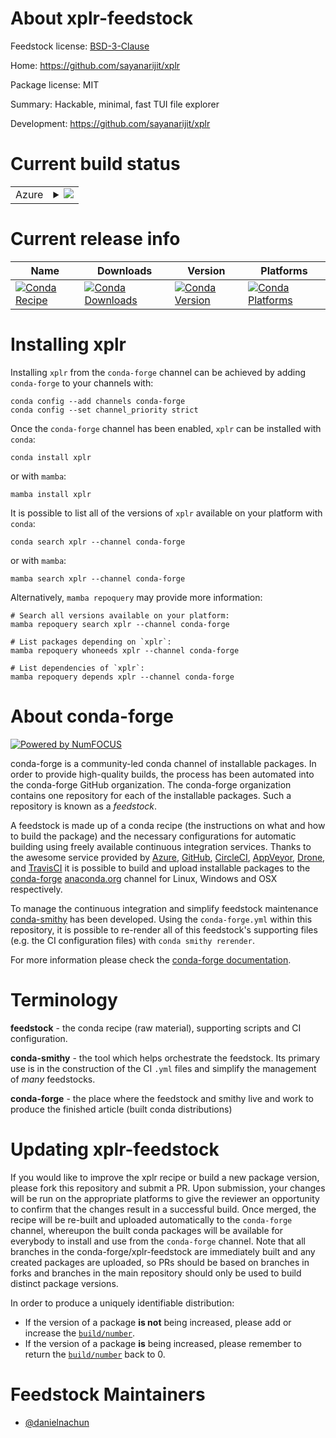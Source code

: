 About xplr-feedstock
====================

Feedstock license: [BSD-3-Clause](https://github.com/conda-forge/xplr-feedstock/blob/main/LICENSE.txt)

Home: https://github.com/sayanarijit/xplr

Package license: MIT

Summary: Hackable, minimal, fast TUI file explorer

Development: https://github.com/sayanarijit/xplr

Current build status
====================


<table>
    
  <tr>
    <td>Azure</td>
    <td>
      <details>
        <summary>
          <a href="https://dev.azure.com/conda-forge/feedstock-builds/_build/latest?definitionId=23535&branchName=main">
            <img src="https://dev.azure.com/conda-forge/feedstock-builds/_apis/build/status/xplr-feedstock?branchName=main">
          </a>
        </summary>
        <table>
          <thead><tr><th>Variant</th><th>Status</th></tr></thead>
          <tbody><tr>
              <td>linux_64</td>
              <td>
                <a href="https://dev.azure.com/conda-forge/feedstock-builds/_build/latest?definitionId=23535&branchName=main">
                  <img src="https://dev.azure.com/conda-forge/feedstock-builds/_apis/build/status/xplr-feedstock?branchName=main&jobName=linux&configuration=linux%20linux_64_" alt="variant">
                </a>
              </td>
            </tr><tr>
              <td>linux_aarch64</td>
              <td>
                <a href="https://dev.azure.com/conda-forge/feedstock-builds/_build/latest?definitionId=23535&branchName=main">
                  <img src="https://dev.azure.com/conda-forge/feedstock-builds/_apis/build/status/xplr-feedstock?branchName=main&jobName=linux&configuration=linux%20linux_aarch64_" alt="variant">
                </a>
              </td>
            </tr><tr>
              <td>osx_64</td>
              <td>
                <a href="https://dev.azure.com/conda-forge/feedstock-builds/_build/latest?definitionId=23535&branchName=main">
                  <img src="https://dev.azure.com/conda-forge/feedstock-builds/_apis/build/status/xplr-feedstock?branchName=main&jobName=osx&configuration=osx%20osx_64_" alt="variant">
                </a>
              </td>
            </tr><tr>
              <td>osx_arm64</td>
              <td>
                <a href="https://dev.azure.com/conda-forge/feedstock-builds/_build/latest?definitionId=23535&branchName=main">
                  <img src="https://dev.azure.com/conda-forge/feedstock-builds/_apis/build/status/xplr-feedstock?branchName=main&jobName=osx&configuration=osx%20osx_arm64_" alt="variant">
                </a>
              </td>
            </tr>
          </tbody>
        </table>
      </details>
    </td>
  </tr>
</table>

Current release info
====================

| Name | Downloads | Version | Platforms |
| --- | --- | --- | --- |
| [![Conda Recipe](https://img.shields.io/badge/recipe-xplr-green.svg)](https://anaconda.org/conda-forge/xplr) | [![Conda Downloads](https://img.shields.io/conda/dn/conda-forge/xplr.svg)](https://anaconda.org/conda-forge/xplr) | [![Conda Version](https://img.shields.io/conda/vn/conda-forge/xplr.svg)](https://anaconda.org/conda-forge/xplr) | [![Conda Platforms](https://img.shields.io/conda/pn/conda-forge/xplr.svg)](https://anaconda.org/conda-forge/xplr) |

Installing xplr
===============

Installing `xplr` from the `conda-forge` channel can be achieved by adding `conda-forge` to your channels with:

```
conda config --add channels conda-forge
conda config --set channel_priority strict
```

Once the `conda-forge` channel has been enabled, `xplr` can be installed with `conda`:

```
conda install xplr
```

or with `mamba`:

```
mamba install xplr
```

It is possible to list all of the versions of `xplr` available on your platform with `conda`:

```
conda search xplr --channel conda-forge
```

or with `mamba`:

```
mamba search xplr --channel conda-forge
```

Alternatively, `mamba repoquery` may provide more information:

```
# Search all versions available on your platform:
mamba repoquery search xplr --channel conda-forge

# List packages depending on `xplr`:
mamba repoquery whoneeds xplr --channel conda-forge

# List dependencies of `xplr`:
mamba repoquery depends xplr --channel conda-forge
```


About conda-forge
=================

[![Powered by
NumFOCUS](https://img.shields.io/badge/powered%20by-NumFOCUS-orange.svg?style=flat&colorA=E1523D&colorB=007D8A)](https://numfocus.org)

conda-forge is a community-led conda channel of installable packages.
In order to provide high-quality builds, the process has been automated into the
conda-forge GitHub organization. The conda-forge organization contains one repository
for each of the installable packages. Such a repository is known as a *feedstock*.

A feedstock is made up of a conda recipe (the instructions on what and how to build
the package) and the necessary configurations for automatic building using freely
available continuous integration services. Thanks to the awesome service provided by
[Azure](https://azure.microsoft.com/en-us/services/devops/), [GitHub](https://github.com/),
[CircleCI](https://circleci.com/), [AppVeyor](https://www.appveyor.com/),
[Drone](https://cloud.drone.io/welcome), and [TravisCI](https://travis-ci.com/)
it is possible to build and upload installable packages to the
[conda-forge](https://anaconda.org/conda-forge) [anaconda.org](https://anaconda.org/)
channel for Linux, Windows and OSX respectively.

To manage the continuous integration and simplify feedstock maintenance
[conda-smithy](https://github.com/conda-forge/conda-smithy) has been developed.
Using the ``conda-forge.yml`` within this repository, it is possible to re-render all of
this feedstock's supporting files (e.g. the CI configuration files) with ``conda smithy rerender``.

For more information please check the [conda-forge documentation](https://conda-forge.org/docs/).

Terminology
===========

**feedstock** - the conda recipe (raw material), supporting scripts and CI configuration.

**conda-smithy** - the tool which helps orchestrate the feedstock.
                   Its primary use is in the construction of the CI ``.yml`` files
                   and simplify the management of *many* feedstocks.

**conda-forge** - the place where the feedstock and smithy live and work to
                  produce the finished article (built conda distributions)


Updating xplr-feedstock
=======================

If you would like to improve the xplr recipe or build a new
package version, please fork this repository and submit a PR. Upon submission,
your changes will be run on the appropriate platforms to give the reviewer an
opportunity to confirm that the changes result in a successful build. Once
merged, the recipe will be re-built and uploaded automatically to the
`conda-forge` channel, whereupon the built conda packages will be available for
everybody to install and use from the `conda-forge` channel.
Note that all branches in the conda-forge/xplr-feedstock are
immediately built and any created packages are uploaded, so PRs should be based
on branches in forks and branches in the main repository should only be used to
build distinct package versions.

In order to produce a uniquely identifiable distribution:
 * If the version of a package **is not** being increased, please add or increase
   the [``build/number``](https://docs.conda.io/projects/conda-build/en/latest/resources/define-metadata.html#build-number-and-string).
 * If the version of a package **is** being increased, please remember to return
   the [``build/number``](https://docs.conda.io/projects/conda-build/en/latest/resources/define-metadata.html#build-number-and-string)
   back to 0.

Feedstock Maintainers
=====================

* [@danielnachun](https://github.com/danielnachun/)

